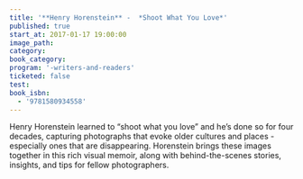 ```yaml
---
title: '**Henry Horenstein** -  *Shoot What You Love*'
published: true
start_at: 2017-01-17 19:00:00
image_path:
category:
book_category:
program: '-writers-and-readers'
ticketed: false
test:
book_isbn:
  - '9781580934558'
---
```



Henry Horenstein learned to “shoot what you love” and he’s done so for four decades, capturing photographs that evoke older cultures and places - especially ones that are disappearing. Horenstein brings these images together in this rich visual memoir, along with behind-the-scenes stories, insights, and tips for fellow photographers.
